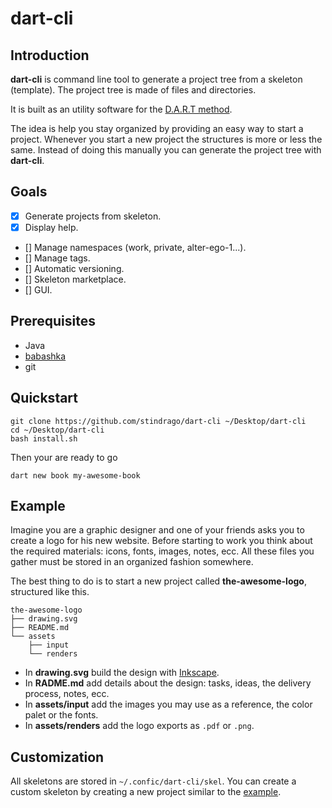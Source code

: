 [dart-method]: https://stindrago.com/blog/#
[inkscape]: https://inkscape.org
[babashka-install]: https://github.com/babashka/babashka#installation

# dart-cli

## Introduction

**dart-cli** is command line tool to generate a project tree from a skeleton (template). The project tree is made of files and directories.

It is built as an utility software for the [D.A.R.T method][dart-method].

The idea is help you stay organized by providing an easy way to start a project. Whenever you start a new project the structures is more or less the same. Instead of doing this manually you can generate the project tree with **dart-cli**.

## Goals

- [x] Generate projects from skeleton.
- [x] Display help.
- [] Manage namespaces (work, private, alter-ego-1...).
- [] Manage tags.
- [] Automatic versioning.
- [] Skeleton marketplace.
- [] GUI.

## Prerequisites

- Java
- [babashka][babashka-install]
- git

## Quickstart

``` shell
git clone https://github.com/stindrago/dart-cli ~/Desktop/dart-cli
cd ~/Desktop/dart-cli
bash install.sh
```

Then your are ready to go

```shell
dart new book my-awesome-book
```

## Example

Imagine you are a graphic designer and one of your friends asks you to create a logo for his new website. Before starting to work you think about the required materials: icons, fonts, images, notes, ecc. All these files you gather must be stored in an organized fashion somewhere.

The best thing to do is to start a new project called **the-awesome-logo**, structured like this.

``` text
the-awesome-logo
├── drawing.svg
├── README.md
└── assets
    ├── input
    └── renders
```

- In **drawing.svg** build the design with [Inkscape][inkscape].
- In **RADME.md** add details about the design: tasks, ideas, the delivery process, notes, ecc.
- In **assets/input** add the images you may use as a reference, the color palet or the fonts.
- In **assets/renders** add the logo exports as `.pdf` or `.png`.

## Customization

All skeletons are stored in `~/.confic/dart-cli/skel`. You can create a custom skeleton by creating a new project similar to the [example](#example).
